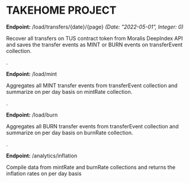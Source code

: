 
# TAKEHOME PROJECT

**Endpoint:** /load/transfers/{date}/{page}  _(Date: "2022-05-01", Integer: 0)_

Recover all transfers on TUS contract token from Moralis DeepIndex API and saves the transfer events as MINT or BURN events on transferEvent collection.

.

**Endpoint:** /load/mint

Aggregates all MINT transfer events from transferEvent collection and summarize on per day basis on mintRate collection. 

.

**Endpoint:** /load/burn

Aggregates all BURN transfer events from transferEvent collection and summarize on per day basis on burnRate collection.

.

**Endpoint:** /analytics/inflation

Compile data from mintRate and burnRate collections and returns the inflation rates on per day basis